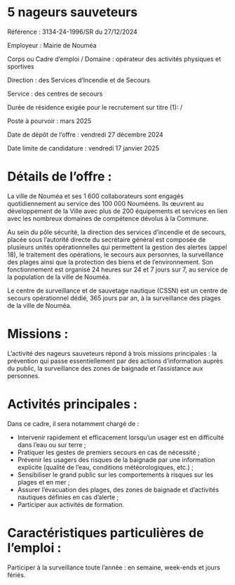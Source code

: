 # 5 nageurs sauveteurs

Référence : 3134-24-1996/SR du 27/12/2024

Employeur : Mairie de Nouméa

Corps ou Cadre d’emploi / Domaine : opérateur des activités physiques et sportives

Direction : des Services d’Incendie et de Secours

Service : des centres de secours

Durée de résidence exigée pour le recrutement sur titre (1): /

Poste à pourvoir : mars 2025

Date de dépôt de l’offre : vendredi 27 décembre 2024

Date limite de candidature : vendredi 17 janvier 2025

# Détails de l’offre :

La ville de Nouméa et ses 1 600 collaborateurs sont engagés quotidiennement au service des 100 000 Nouméens. Ils œuvrent au développement de la Ville avec plus de 200 équipements et services en lien avec les nombreux domaines de compétence dévolus à la Commune.

Au sein du pôle sécurité, la direction des services d’incendie et de secours, placée sous l’autorité directe du secrétaire général est composée de plusieurs unités opérationnelles qui permettent la gestion des alertes (appel 18), le traitement des opérations, le secours aux personnes, la surveillance des plages ainsi que la protection des biens et de l’environnement. Son fonctionnement est organisé 24 heures sur 24 et 7 jours sur 7, au service de la population de la ville de Nouméa.

Le centre de surveillance et de sauvetage nautique (CSSN) est un centre de secours opérationnel dédié, 365 jours par an, à la surveillance des plages de la ville de Nouméa.

# Missions :

L’activité des nageurs sauveteurs répond à trois missions principales : la prévention qui passe essentiellement par des actions d’information auprès du public, la surveillance des zones de baignade et l’assistance aux personnes.

# Activités principales :

Dans ce cadre, il sera notamment chargé de :

- Intervenir rapidement et efficacement lorsqu’un usager est en difficulté dans l’eau ou sur terre ;
- Pratiquer les gestes de premiers secours en cas de nécessité ;
- Prévenir les usagers des risques de la baignade par une information explicite (qualité de l’eau, conditions météorologiques, etc.) ;
- Sensibiliser le grand public sur les comportements à risques sur les plages et en mer ;
- Assurer l’évacuation des plages, des zones de baignade et d’activités nautiques définies en cas d’alerte ;
- Participer aux activités de formation.

# Caractéristiques particulières de l’emploi :

Participer à la surveillance toute l’année : en semaine, week-ends et jours fériés.